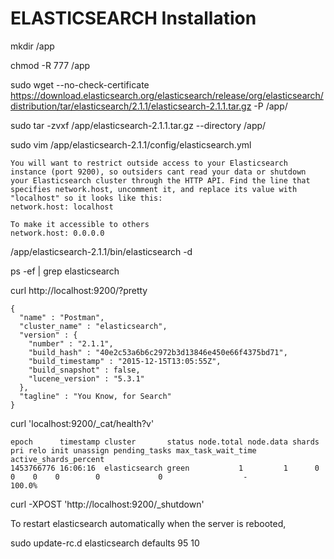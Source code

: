 # ELASTICSEARCH Installation

mkdir /app

chmod -R 777 /app

sudo wget --no-check-certificate https://download.elasticsearch.org/elasticsearch/release/org/elasticsearch/distribution/tar/elasticsearch/2.1.1/elasticsearch-2.1.1.tar.gz -P /app/

sudo tar -zvxf /app/elasticsearch-2.1.1.tar.gz --directory /app/

sudo vim /app/elasticsearch-2.1.1/config/elasticsearch.yml

```
You will want to restrict outside access to your Elasticsearch instance (port 9200), so outsiders cant read your data or shutdown your Elasticsearch cluster through the HTTP API. Find the line that specifies network.host, uncomment it, and replace its value with "localhost" so it looks like this:
network.host: localhost

To make it accessible to others
network.host: 0.0.0.0
```

/app/elasticsearch-2.1.1/bin/elasticsearch -d

ps -ef | grep elasticsearch

curl http://localhost:9200/?pretty

```
{
  "name" : "Postman",
  "cluster_name" : "elasticsearch",
  "version" : {
    "number" : "2.1.1",
    "build_hash" : "40e2c53a6b6c2972b3d13846e450e66f4375bd71",
    "build_timestamp" : "2015-12-15T13:05:55Z",
    "build_snapshot" : false,
    "lucene_version" : "5.3.1"
  },
  "tagline" : "You Know, for Search"
}
```

curl 'localhost:9200/_cat/health?v'

```
epoch      timestamp cluster       status node.total node.data shards pri relo init unassign pending_tasks max_task_wait_time active_shards_percent
1453766776 16:06:16  elasticsearch green           1         1      0   0    0    0        0             0                  -                100.0%
```

curl -XPOST 'http://localhost:9200/_shutdown'

To restart elasticsearch automatically when the server is rebooted,

sudo update-rc.d elasticsearch defaults 95 10

